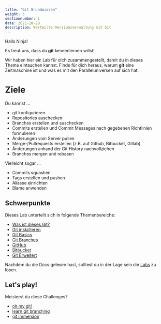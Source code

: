 ```yaml
---
title: "Git Grundwissen"
weight: 3
sectionnumber: 1
date: 2021-10-28
description: Verteilte Versionsverwaltung mit Git
---
```


Hallo Ninja!

Es freut uns, dass du **git** kennenlernen willst!

Wir haben hier ein Lab für dich zusammengestellt, damit du in dieses Thema eintauchen kannst. Finde für dich heraus, warum **git** eine Zeitmaschine ist und was es mit den Paralleluniversen auf sich hat.

# Ziele

Du kannst ...

- git konfigurieren
- Repositories auschecken
- Branches erstellen und auschecken
- Commits erstellen und Commit Messages nach gegebenen Richtlinien formulieren
- Änderungen vom Server pullen
- Merge-/Pullrequests erstellen (z.B. auf Github, Bitbucket, Gitlab)
- Änderungen anhand der Git History nachvollziehen
- Branches mergen und rebasen

Vielleicht sogar ...

- Commits squashen
- Tags erstellen und pushen
- Aliasse einrichten
- Blame anwenden

## Schwerpunkte

Dieses Lab unterteilt sich in folgende Themenbereiche:

- [Was ist dieses Git?](01_was-ist-git)
- [Git installieren](02_git-install)
- [Git Basics](03_git-basics)
- [Git Branches](05_git-branches)
- [GitHub](06_github)
- [Bitbucket](07_bitbucket)
- [Git Erweitert](04_git-erweitert)

Nachdem du die Docs gelesen hast, solltest du in der Lage sein die [Labs](../../../labs/04_git) zu lösen.

## Let's play!

Meisterst du diese Challenges?

- [oh my git!](https://ohmygit.org/)
- [learn git branching](https://learngitbranching.js.org/)
- [git immersion](https://gitimmersion.com)
